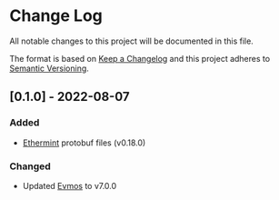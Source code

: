 
# Change Log
All notable changes to this project will be documented in this file.
 
The format is based on [Keep a Changelog](http://keepachangelog.com/)
and this project adheres to [Semantic Versioning](http://semver.org/).
 

## [0.1.0] - 2022-08-07
 
### Added
* [Ethermint](https://github.com/evmos/ethermint) protobuf files (v0.18.0)
   
### Changed
* Updated [Evmos](https://github.com/evmos/evmos.git) to v7.0.0
